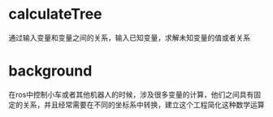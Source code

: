 # calculateTree
通过输入变量和变量之间的关系，输入已知变量，求解未知变量的值或者关系
# background
在ros中控制小车或者其他机器人的时候，涉及很多变量的计算，他们之间具有固定的关系，并且经常需要在不同的坐标系中转换，建立这个工程简化这种数学运算